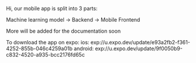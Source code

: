 Hi, our mobile app is split into 3 parts:

Machine learning model -> Backend -> Mobile Frontend

More will be added for the documentation soon

To download the app on expo:
ios: exp://u.expo.dev/update/e93a2fb2-f361-4252-855b-046c4259a01b
android: exp://u.expo.dev/update/9f0050b9-c832-4520-a935-bcc2176fd65c
